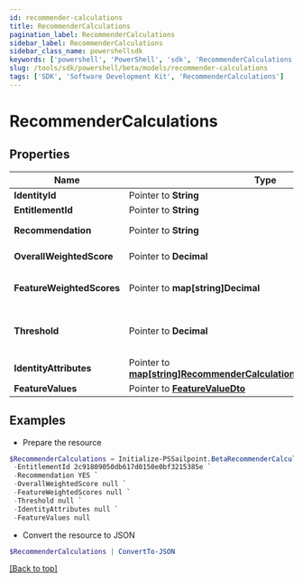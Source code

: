 ```yaml
---
id: recommender-calculations
title: RecommenderCalculations
pagination_label: RecommenderCalculations
sidebar_label: RecommenderCalculations
sidebar_class_name: powershellsdk
keywords: ['powershell', 'PowerShell', 'sdk', 'RecommenderCalculations'] 
slug: /tools/sdk/powershell/beta/models/recommender-calculations
tags: ['SDK', 'Software Development Kit', 'RecommenderCalculations']
---
```



# RecommenderCalculations

## Properties

Name | Type | Description | Notes
------------ | ------------- | ------------- | -------------
**IdentityId** |  Pointer to **String** | The ID of the identity | [optional] 
**EntitlementId** |  Pointer to **String** | The entitlement ID | [optional] 
**Recommendation** |  Pointer to **String** | The actual recommendation | [optional] 
**OverallWeightedScore** |  Pointer to **Decimal** | The overall weighted score | [optional] 
**FeatureWeightedScores** |  Pointer to **map[string]Decimal** | The weighted score of each individual feature | [optional] 
**Threshold** |  Pointer to **Decimal** | The configured value against which the overallWeightedScore is compared | [optional] 
**IdentityAttributes** |  Pointer to [**map[string]RecommenderCalculationsIdentityAttributesValue**](recommender-calculations-identity-attributes-value) | The values for your configured features | [optional] 
**FeatureValues** |  Pointer to [**FeatureValueDto**](feature-value-dto) |  | [optional] 

## Examples

- Prepare the resource
```powershell
$RecommenderCalculations = Initialize-PSSailpoint.BetaRecommenderCalculations  -IdentityId 2c91808457d8f3ab0157e3e62cb4213c `
 -EntitlementId 2c91809050db617d0150e0bf3215385e `
 -Recommendation YES `
 -OverallWeightedScore null `
 -FeatureWeightedScores null `
 -Threshold null `
 -IdentityAttributes null `
 -FeatureValues null
```

- Convert the resource to JSON
```powershell
$RecommenderCalculations | ConvertTo-JSON
```


[[Back to top]](#) 


